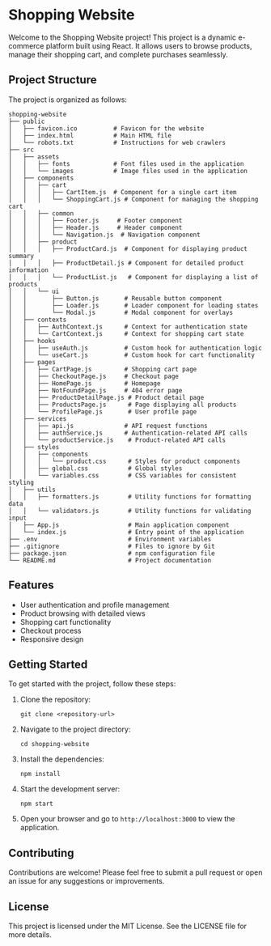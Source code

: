 # Shopping Website

Welcome to the Shopping Website project! This project is a dynamic e-commerce platform built using React. It allows users to browse products, manage their shopping cart, and complete purchases seamlessly.

## Project Structure

The project is organized as follows:

```
shopping-website
├── public
│   ├── favicon.ico          # Favicon for the website
│   ├── index.html           # Main HTML file
│   └── robots.txt           # Instructions for web crawlers
├── src
│   ├── assets
│   │   ├── fonts            # Font files used in the application
│   │   └── images           # Image files used in the application
│   ├── components
│   │   ├── cart
│   │   │   ├── CartItem.js  # Component for a single cart item
│   │   │   └── ShoppingCart.js # Component for managing the shopping cart
│   │   ├── common
│   │   │   ├── Footer.js     # Footer component
│   │   │   ├── Header.js     # Header component
│   │   │   └── Navigation.js  # Navigation component
│   │   ├── product
│   │   │   ├── ProductCard.js  # Component for displaying product summary
│   │   │   ├── ProductDetail.js # Component for detailed product information
│   │   │   └── ProductList.js   # Component for displaying a list of products
│   │   └── ui
│   │       ├── Button.js       # Reusable button component
│   │       ├── Loader.js       # Loader component for loading states
│   │       └── Modal.js        # Modal component for overlays
│   ├── contexts
│   │   ├── AuthContext.js      # Context for authentication state
│   │   └── CartContext.js      # Context for shopping cart state
│   ├── hooks
│   │   ├── useAuth.js          # Custom hook for authentication logic
│   │   └── useCart.js          # Custom hook for cart functionality
│   ├── pages
│   │   ├── CartPage.js         # Shopping cart page
│   │   ├── CheckoutPage.js     # Checkout page
│   │   ├── HomePage.js         # Homepage
│   │   ├── NotFoundPage.js     # 404 error page
│   │   ├── ProductDetailPage.js # Product detail page
│   │   ├── ProductsPage.js      # Page displaying all products
│   │   └── ProfilePage.js       # User profile page
│   ├── services
│   │   ├── api.js              # API request functions
│   │   ├── authService.js      # Authentication-related API calls
│   │   └── productService.js    # Product-related API calls
│   ├── styles
│   │   ├── components
│   │   │   └── product.css      # Styles for product components
│   │   ├── global.css           # Global styles
│   │   └── variables.css        # CSS variables for consistent styling
│   ├── utils
│   │   ├── formatters.js        # Utility functions for formatting data
│   │   └── validators.js        # Utility functions for validating input
│   ├── App.js                   # Main application component
│   └── index.js                 # Entry point of the application
├── .env                         # Environment variables
├── .gitignore                   # Files to ignore by Git
├── package.json                 # npm configuration file
└── README.md                    # Project documentation
```

## Features

- User authentication and profile management
- Product browsing with detailed views
- Shopping cart functionality
- Checkout process
- Responsive design

## Getting Started

To get started with the project, follow these steps:

1. Clone the repository:
   ```
   git clone <repository-url>
   ```

2. Navigate to the project directory:
   ```
   cd shopping-website
   ```

3. Install the dependencies:
   ```
   npm install
   ```

4. Start the development server:
   ```
   npm start
   ```

5. Open your browser and go to `http://localhost:3000` to view the application.

## Contributing

Contributions are welcome! Please feel free to submit a pull request or open an issue for any suggestions or improvements.

## License

This project is licensed under the MIT License. See the LICENSE file for more details.